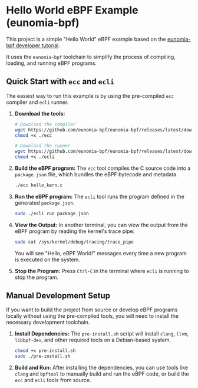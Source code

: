 # Hello World eBPF Example (eunomia-bpf)

This project is a simple "Hello World" eBPF example based on the [eunomia-bpf developer tutorial](https://github.com/eunomia-bpf/bpf-developer-tutorial/blob/main/src/1-helloworld/README.md).

It uses the `eunomia-bpf` toolchain to simplify the process of compiling, loading, and running eBPF programs.

## Quick Start with `ecc` and `ecli`

The easiest way to run this example is by using the pre-compiled `ecc` compiler and `ecli` runner.

1.  **Download the tools:**
    ```bash
    # Download the compiler
    wget https://github.com/eunomia-bpf/eunomia-bpf/releases/latest/download/ecc
    chmod +x ./ecc

    # Download the runner
    wget https://github.com/eunomia-bpf/eunomia-bpf/releases/latest/download/ecli
    chmod +x ./ecli
    ```

2.  **Build the eBPF program:**
    The `ecc` tool compiles the C source code into a `package.json` file, which bundles the eBPF bytecode and metadata.
    ```bash
    ./ecc hello_kern.c
    ```

3.  **Run the eBPF program:**
    The `ecli` tool runs the program defined in the generated `package.json`.
    ```bash
    sudo ./ecli run package.json
    ```

4.  **View the Output:**
    In another terminal, you can view the output from the eBPF program by reading the kernel's trace pipe:
    ```bash
    sudo cat /sys/kernel/debug/tracing/trace_pipe
    ```
    You will see "Hello, eBPF World!" messages every time a new program is executed on the system.

5.  **Stop the Program:**
    Press `Ctrl-C` in the terminal where `ecli` is running to stop the program.

## Manual Development Setup

If you want to build the project from source or develop eBPF programs locally without using the pre-compiled tools, you will need to install the necessary development toolchain.

1.  **Install Dependencies:**
    The `pre-install.sh` script will install `clang`, `llvm`, `libbpf-dev`, and other required tools on a Debian-based system.
    ```bash
    chmod +x pre-install.sh
    sudo ./pre-install.sh
    ```
2.  **Build and Run:**
    After installing the dependencies, you can use tools like `clang` and `bpftool` to manually build and run the eBPF code, or build the `ecc` and `ecli` tools from source.
